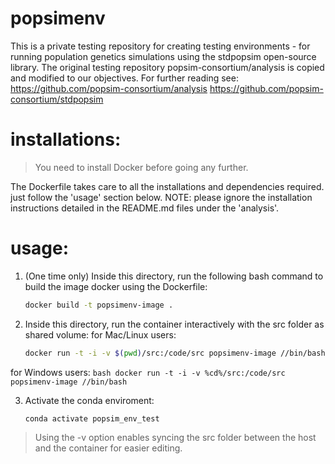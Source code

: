 # popsimenv

This is a private testing repository for creating testing environments - for running population genetics simulations using the stdpopsim open-source library.
The original testing repository popsim-consortium/analysis is copied and modified to our objectives.
For further reading see:
https://github.com/popsim-consortium/analysis
https://github.com/popsim-consortium/stdpopsim

# installations:

> You need to install Docker before going any further.

The Dockerfile takes care to all the installations and dependencies required. just follow the 'usage' section below.
NOTE: please ignore the installation instructions detailed in the README.md files under the 'analysis'.

# usage:

1. (One time only) Inside this directory, run the following bash command to build the image docker using the Dockerfile:
    ```bash
    docker build -t popsimenv-image .
    ```

2. Inside this directory, run the container interactively with the src folder as shared volume:
for Mac/Linux users:
    ```bash
    docker run -t -i -v $(pwd)/src:/code/src popsimenv-image //bin/bash
    ```
for Windows users:
    ```bash
    docker run -t -i -v %cd%/src:/code/src popsimenv-image //bin/bash
    ```
   
3. Activate the conda enviroment:
    ```bash
    conda activate popsim_env_test
    ```

> Using the -v option enables syncing the src folder between the host and the container for easier editing.

